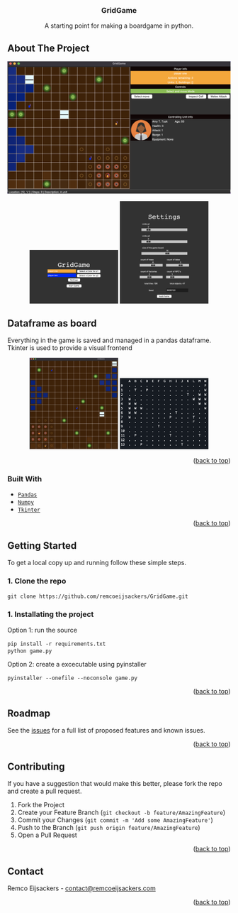 <div id="top"></div>

<br />

<h3 align="center">GridGame</h3>

  <p align="center">
    A starting point for making a boardgame in python.
    <br />
  </p>
</div>

<!-- ABOUT THE PROJECT -->
## About The Project

![Game Screenshot](assets/gridgame.png?raw=true "GridGame")
<p align="center"> 
<img src="assets/home.png?raw=true" width="200px">
<img src="assets/settings.png?raw=true" width="200px">
</p>

## Dataframe as board
Everything in the game is saved and managed in a pandas dataframe.
Tkinter is used to provide a visual frontend
<p align="center"> 
<img src="assets/gridgame2.png?raw=true" width="200px" >
<img src="assets/cli.png?raw=true" width="200px">

</p>


<p align="right">(<a href="#top">back to top</a>)</p>


### Built With

* [`Pandas`](https://pandas.pydata.org/)
* [`Numpy`](https://numpy.org//)
* [`Tkinter`](https://docs.python.org/3/library/tkinter.html)

<p align="right">(<a href="#top">back to top</a>)</p>


<!-- GETTING STARTED -->
## Getting Started

To get a local copy up and running follow these simple steps.

### 1. Clone the repo
```
git clone https://github.com/remcoeijsackers/GridGame.git
```

### 1. Installating the project


Option 1: run the source
```
pip install -r requirements.txt
python game.py
```

Option 2: create a excecutable using pyinstaller
```
pyinstaller --onefile --noconsole game.py
```

<p align="right">(<a href="#top">back to top</a>)</p>


<!-- ROADMAP -->
## Roadmap

See the [issues](https://github.com/remcoeijsackers/GridGame/issues) for a full list of proposed features and known issues.

<p align="right">(<a href="#top">back to top</a>)</p>

<!-- CONTRIBUTING -->
## Contributing

If you have a suggestion that would make this better, please fork the repo and create a pull request. 

1. Fork the Project
2. Create your Feature Branch (`git checkout -b feature/AmazingFeature`)
3. Commit your Changes (`git commit -m 'Add some AmazingFeature'`)
4. Push to the Branch (`git push origin feature/AmazingFeature`)
5. Open a Pull Request

<p align="right">(<a href="#top">back to top</a>)</p>


<!-- CONTACT -->
## Contact

Remco Eijsackers - contact@remcoeijsackers.com

<p align="right">(<a href="#top">back to top</a>)</p>
